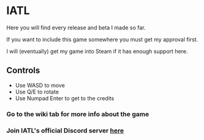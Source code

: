 # IATL
Here you will find every release and beta I made so far.

If you want to include this game somewhere you must get my approval first.

I will (eventually) get my game into Steam if it has enough support here. 

## Controls
- Use WASD to move
- Use Q/E to rotate
- Use Numpad Enter to get to the credits

### Go to the wiki tab for more info about the game

### Join IATL's official Discord server [here](https://www.discord.gg/qxtpDyQRpv)
